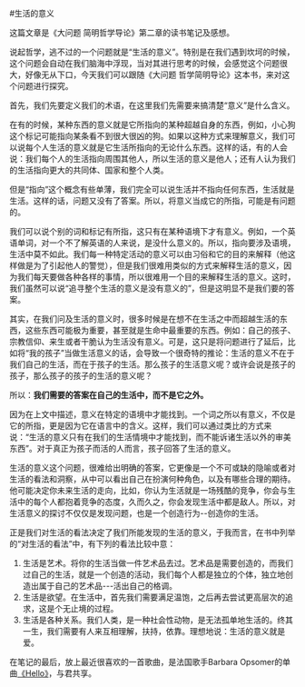#生活的意义

这篇文章是《大问题 简明哲学导论》第二章的读书笔记及感想。

说起哲学，逃不过的一个问题就是“生活的意义”。特别是在我们遇到坎坷的时候，这个问题会自动在我们脑海中浮现，当对其进行思考的时候，会感觉这个问题很大，好像无从下口，今天我们可以跟随《大问题 哲学简明导论》这本书，来对这个问题进行探究。

首先，我们先要定义我们的术语，在这里我们先需要来搞清楚“意义”是什么含义。

在有的时候，某种东西的意义就是它所指向的某种超越自身的东西，例如，小心狗这个标记可能指向某条看不到很大很凶的狗。如果以这种方式来理解意义，我们可以说每个人生活的意义就是它生活所指向的无论什么东西。这样的话，有的人会说：我们每个人的生活指向周围其他人，所以生活的意义是他人；还有人认为我们的生活指向更大的共同体、国家和整个人类。

但是“指向”这个概念有些单薄，我们完全可以说生活并不指向任何东西，生活就是生活。这样的话，问题又没有了答案。所以，将意义当成它的所指，可能是有问题的。

我们可以说个别的词和标记有所指，这只有在某种语境下才有意义。例如，一个英语单词，对一个不了解英语的人来说，是没什么意义的。所以，指向要涉及语境，生活中莫不如此。我们每一种特定活动的意义可以由习俗和它的目的来解释（他这样做是为了引起他人的警觉），但是我们很难用类似的方式来解释生活的意义，因为我们每天要做各种各样的事情，所以很难用一个目的来解释生活的意义。这时，我们虽然可以说“追寻整个生活的意义是没有意义的”，但是这明显不是我们要的答案。

其实，在我们问及生活的意义时，很多时候是在想不在生活之中而超越生活的东西，这些东西可能极为重要，甚至就是生命中最重要的东西。例如：自己的孩子、宗教信仰、来生或者干脆认为生活没有意义。可是，这只是将问题进行了延后，比如将“我的孩子”当做生活意义的话，会导致一个很奇特的推论：生活的意义不在于我们自己的生活，而在于孩子的生活。那么孩子的生活意义呢？或许会说是孩子的孩子，那么孩子的孩子的生活的意义呢？

所以：**我们需要的答案在自己的生活中，而不是它之外。**

因为在上文中描述，意义在特定的语境中才能找到。一个词之所以有意义，不仅是它的所指，更是因为它在语言中的含义。这样，我们可以通过类比的方式来说：“生活的意义只有在我们的生活情境中才能找到，而不能诉诸生活以外的审美东西”。对于真正为孩子而活的人而言，孩子回答了生活的意义。

生活的意义这个问题，很难给出明确的答案，它更像是一个不可或缺的隐喻或者对生活的看法和洞察，从中可以看出自己在扮演何种角色，以及有哪些合理的期待。他可能决定你未来生活的走向，比如，你认为生活就是一场残酷的竞争，你会与生活中的每个人都抱着竞争的态度，久而久之，你会发现生活中都是敌人。所以，对生活意义的探讨不仅仅是发现问题，也是一个创造行为--创造你的生活。

正是我们对生活的看法决定了我们所能发现的生活的意义，于我而言，在书中列举的“对生活的看法”中，有下列的看法比较中意：

1. 生活是艺术。将你的生活当做一件艺术品去过。艺术品是需要创造的，而我们过自己的生活，就是一个创造的活动，我们每个人都是独立的个体，独立地创造出属于自己的艺术品---活出自己的格调。
2. 生活是欲望。在生活中，首先我们需要满足温饱，之后再去尝试更高层次的追求，这是个无止境的过程。
3. 生活是各种关系。我们人类，是一种社会性动物，是无法孤单地生活的。终其一生，我们需要有人来互相理解，扶持，依靠。理想地说：生活的意义就是爱。

在笔记的最后，放上最近很喜欢的一首歌曲，是法国歌手Barbara Opsomer的单曲[《Hello》](http://music.163.com/#/song?id=33166086)，与君共享。










